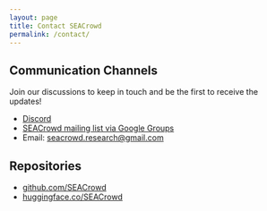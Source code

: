 ```yaml
---
layout: page
title: Contact SEACrowd
permalink: /contact/
---
```


## Communication Channels

Join our discussions to keep in touch and be the first to receive the updates!
- [Discord](https://discord.gg/XXRHFuvkTA)
- [SEACrowd mailing list via Google Groups](https://groups.google.com/u/0/g/seacrowd)
- Email: [seacrowd.research@gmail.com](mailto:seacrowd.research@gmail.com)

## Repositories
- [github.com/SEACrowd](https://github.com/SEACrowd)
- [huggingface.co/SEACrowd](https://huggingface.co/SEACrowd)
